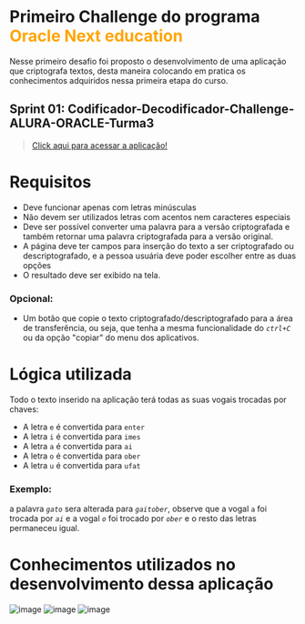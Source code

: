 # <strong> Primeiro Challenge do programa</strong> <strong style="color: orange">Oracle Next education</strong>

 Nesse primeiro desafio foi proposto o desenvolvimento de uma aplicação que criptografa textos, desta maneira colocando em pratica os conhecimentos adquiridos nessa primeira etapa do curso.

 ## Sprint 01: Codificador-Decodificador-Challenge-ALURA-ORACLE-Turma3

 >[Click aqui para acessar a aplicação!](https://dalvesps.github.io/challengeonedecodificador3/)

 # <strong>Requisitos </strong>
 - Deve funcionar apenas com letras minúsculas
- Não devem ser utilizados letras com acentos nem caracteres especiais
- Deve ser possível converter uma palavra para a versão criptografada e também retornar uma palavra criptografada para a versão original. 
- A página deve ter campos para inserção do texto a ser criptografado ou descriptografado, e a pessoa usuária deve poder escolher entre as duas opções
- O resultado deve ser exibido na tela.
### <strong> Opcional:</strong>
- Um botão que copie o texto criptografado/descriptografado para a área de transferência, ou seja, que tenha a mesma funcionalidade do <em>```ctrl+C```</em> ou da opção "copiar" do menu dos aplicativos.

# <strong> Lógica utilizada</strong>
Todo o texto inserido na aplicação terá todas as suas vogais trocadas por chaves:

- A letra ```e``` é convertida para ```enter```
- A letra ```i``` é convertida para ```imes```
- A letra ```a``` é convertida para ```ai```
- A letra ```o``` é convertida para ```ober```
- A letra ```u``` é convertida para ```ufat```

### Exemplo:

a palavra <em>```gato```</em> sera alterada para <em>```gaitober```</em>, observe que a vogal ```a``` foi trocada por <em>```ai```</em> e a vogal <em>```o```</em> foi trocado por <em>```ober```</em> e o resto das letras permaneceu igual.

# <strong> Conhecimentos utilizados no desenvolvimento dessa aplicação </strong>
![image](https://img.shields.io/badge/JavaScript-F7DF1E?style=for-the-badge&logo=javascript&logoColor=black) ![image](https://img.shields.io/badge/HTML5-E34F26?style=for-the-badge&logo=html5&logoColor=white) ![image](https://img.shields.io/badge/CSS3-1572B6?style=for-the-badge&logo=css3&logoColor=white)




